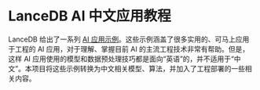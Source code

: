 # LanceDB AI 中文应用教程

LanceDB 给出了一系列 [AI 应用示例](https://lancedb.github.io/lancedb/examples/examples_python/)。这些示例涵盖了很多实用的、可马上应用于工程的 AI 应用，对于理解、掌握目前 AI 的主流工程技术非常有帮助。但是，这样 AI 应用使用的模型和数据预处理技巧都是面向“英语”的，并不适用于“中文”。本项目将这些示例转换为中文相关模型、算法，并加入了工程部署的一些相关内容。
